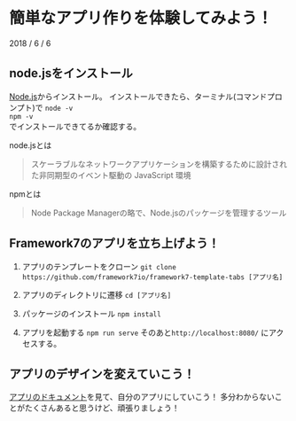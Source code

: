 # 簡単なアプリ作りを体験してみよう！
2018 / 6 / 6

## node.jsをインストール
[Node.js](https://nodejs.org/en/)からインストール。
インストールできたら、ターミナル(コマンドプロンプト)で
`node -v`    
`npm -v`   
でインストールできてるか確認する。

node.jsとは
> スケーラブルなネットワークアプリケーションを構築するために設計された非同期型のイベント駆動の JavaScript 環境

npmとは
> Node Package Managerの略で、Node.jsのパッケージを管理するツール

## Framework7のアプリを立ち上げよう！
1. アプリのテンプレートをクローン
`git clone https://github.com/framework7io/framework7-template-tabs [アプリ名]`

2. アプリのディレクトリに遷移
`cd [アプリ名]`

3. パッケージのインストール
`npm install`

4. アプリを起動する
`npm run serve`
そのあと`http://localhost:8080/` にアクセスする。

## アプリのデザインを変えていこう！
[アプリのドキュメント](https://framework7.io/docs/app-layout.html)を見て、自分のアプリにしていこう！
多分わからないことがたくさんあると思うけど、頑張りましょう！
